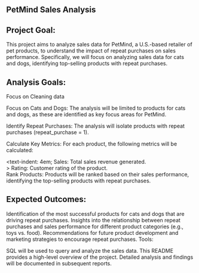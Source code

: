 ## PetMind Sales Analysis
## Project Goal:
This project aims to analyze sales data for PetMind, a U.S.-based retailer of pet products, to understand the impact of repeat purchases on sales performance. 
Specifically, we will focus on analyzing sales data for cats and dogs, identifying top-selling products with repeat purchases.

## Analysis Goals:
Focus on Cleaning data 

Focus on Cats and Dogs: The analysis will be limited to products for cats and dogs, as these are identified as key focus areas for PetMind.

Identify Repeat Purchases: The analysis will isolate products with repeat purchases (repeat_purchase = 1).

Calculate Key Metrics: For each product, the following metrics will be calculated:

<text-indent: 4em;  Sales: Total sales revenue generated. <br>>
  Rating: Customer rating of the product. <br>
  Rank Products: Products will be ranked based on their sales performance, identifying the top-selling products with repeat purchases.

## Expected Outcomes:

Identification of the most successful products for cats and dogs that are driving repeat purchases.
Insights into the relationship between repeat purchases and sales performance for different product categories (e.g., toys vs. food).
Recommendations for future product development and marketing strategies to encourage repeat purchases.
Tools:

SQL will be used to query and analyze the sales data.
This README provides a high-level overview of the project. Detailed analysis and findings will be documented in subsequent reports.
